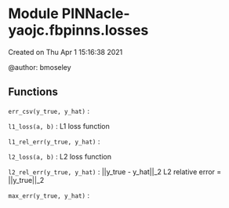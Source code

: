 Module PINNacle-yaojc.fbpinns.losses
====================================
Created on Thu Apr  1 15:16:38 2021

@author: bmoseley

Functions
---------

    
`err_csv(y_true, y_hat)`
:   

    
`l1_loss(a, b)`
:   L1 loss function

    
`l1_rel_err(y_true, y_hat)`
:   

    
`l2_loss(a, b)`
:   L2 loss function

    
`l2_rel_err(y_true, y_hat)`
:   ||y_true - y_hat||_2
    L2 relative error = ||y_true||_2

    
`max_err(y_true, y_hat)`
:
